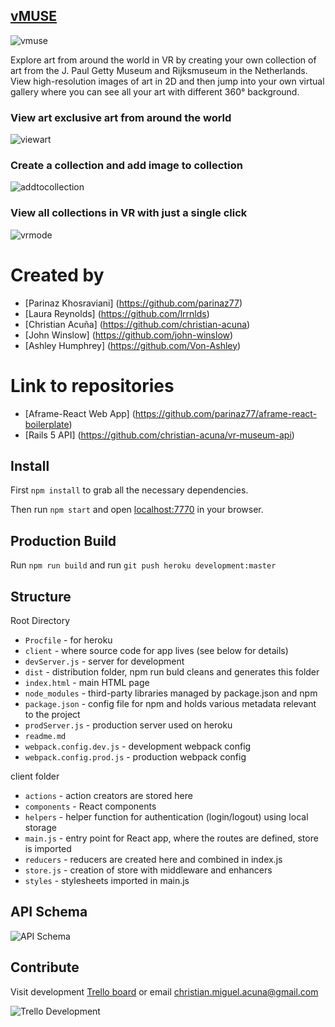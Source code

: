 [vMUSE](http://vr-react-museum.herokuapp.com/)
---------------------------------------------------
![vmuse](https://cloud.githubusercontent.com/assets/7112158/22572424/f05f5a62-e958-11e6-8001-e4a79bd89a71.gif)

Explore art from around the world in VR by creating your own collection of art from the J. Paul Getty Museum and Rijksmuseum in the Netherlands. View high-resolution images of art in 2D and then jump into your own virtual gallery where you can see all your art with different 360° background.

### View art exclusive art from around the world
![viewart](https://cloud.githubusercontent.com/assets/7112158/22572514/56f21c2e-e959-11e6-9375-0938e5f0a047.gif)

### Create a collection and add image to collection
![addtocollection](https://cloud.githubusercontent.com/assets/7112158/22572695/2e4fcda6-e95a-11e6-8c5e-ef756eb81545.gif)

### View all collections in VR with just a single click
![vrmode](https://cloud.githubusercontent.com/assets/7112158/22573082/1291ee44-e95c-11e6-8189-5a82784e54b4.gif)

# Created by

* [Parinaz Khosraviani] (https://github.com/parinaz77)
* [Laura Reynolds] (https://github.com/lrrnlds)
* [Christian Acuña] (https://github.com/christian-acuna)
* [John Winslow] (https://github.com/john-winslow)
* [Ashley Humphrey] (https://github.com/Von-Ashley)

# Link to repositories

* [Aframe-React Web App] (https://github.com/parinaz77/aframe-react-boilerplate)
* [Rails 5 API] (https://github.com/christian-acuna/vr-museum-api)

## Install

First `npm install` to grab all the necessary dependencies.

Then run `npm start` and open <localhost:7770> in your browser.

## Production Build

Run `npm run build` and run `git push heroku development:master`

## Structure

Root Directory
* `Procfile` - for heroku
* `client` - where source code for app lives (see below for details)
* `devServer.js` - server for development
* `dist` - distribution folder, npm run buld cleans and generates this folder
* `index.html` - main HTML page
* `node_modules` - third-party libraries managed by package.json and npm
* `package.json` - config file for npm and holds various metadata relevant to the project
* `prodServer.js` - production server used on heroku
* `readme.md`
* `webpack.config.dev.js` - development webpack config
* `webpack.config.prod.js` - production webpack config


client folder
* `actions` - action creators are stored here
* `components` - React components
* `helpers` - helper function for authentication (login/logout) using local storage
* `main.js` - entry point for React app, where the routes are defined, store is imported
* `reducers` - reducers are created here and combined in index.js
* `store.js` - creation of store with middleware and enhancers
* `styles` - stylesheets imported in main.js

## API Schema

![API Schema](https://cloud.githubusercontent.com/assets/7112158/22575103/622e1bb0-e968-11e6-872c-56de580dd523.png)

## Contribute

Visit development [Trello board](https://trello.com/b/LiRzwONW/vr-museum) or email christian.miguel.acuna@gmail.com

![Trello Development](https://cloud.githubusercontent.com/assets/7112158/22575009/bb1a62c0-e967-11e6-8b37-c60babd7c31e.png)
